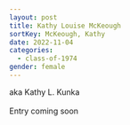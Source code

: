 ```yaml
---
layout: post
title: Kathy Louise McKeough
sortKey: McKeough, Kathy
date: 2022-11-04
categories:
  - class-of-1974
gender: female
---
```

a﻿ka Kathy L. Kunka\
\
E﻿ntry coming soon